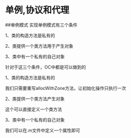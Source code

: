 # 单例,协议和代理

##单例模式
实现单例模式有三个条件

1、类的构造方法是私有的

2、类提供一个类方法用于产生对象

3、类中有一个私有的自己对象


针对于这三个条件，OC中都是可以做到的

1、类的构造方法是私有的

我们只需要重写allocWithZone方法，让初始化操作只执行一次

2、类提供一个类方法产生对象

这个可以直接定义一个类方法

3、类中有一个私有的自己对象

我们可以在.m文件中定义一个属性即可
